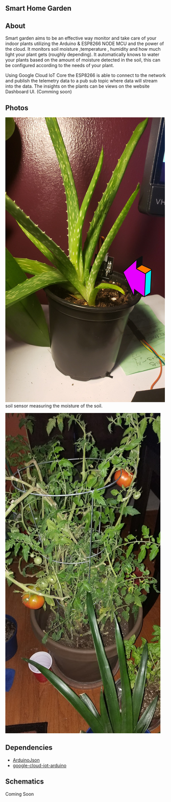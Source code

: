 ## Smart Home Garden
## About
 Smart garden aims to be an effective way monitor and take care of your indoor plants utilizing the Arduino & ESP8266 NODE MCU and the power of the cloud. It monitors soil moisture ,temperature , humidity and how much light your plant gets  (roughly depending). It automatically knows to water your plants based on the amount of moisture detected in the soil, this  can be configured according to the needs of your plant.

 Using Google Cloud IoT Core the ESP8266 is able to connect to the network and publish the telemetry data to a pub sub topic where data will stream into the data. The insights on the plants can be views on the website  Dashboard UI. (Comming soon)

## Photos
![picture of an aloe vera plant with sensor](20201126_142306.jpg)
soil sensor measuring the moisture of the soil.

![picture of a tomato plant](download_20201126_142038.jpg)

 ## Dependencies
 * [ArduinoJson](https://github.com/bblanchon/ArduinoJson)
 *  [google-cloud-iot-arduino](https://github.com/GoogleCloudPlatform/google-cloud-iot-arduino)


 ## Schematics

 Coming Soon



 

